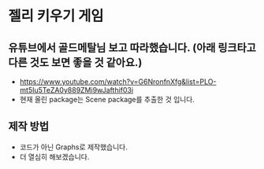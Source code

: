 # 젤리 키우기 게임

## 유튜브에서 골드메탈님 보고 따라했습니다. (아래 링크타고 다른 것도 보면 좋을 것 같아요.)
  - https://www.youtube.com/watch?v=G6NronfnXfg&list=PLO-mt5Iu5TeZA0y889ZMi9wJafthif03i
  - 현재 올린 package는 Scene package를 추출한 것 입니다.
## 제작 방법
  - 코드가 아닌 Graphs로 제작했습니다.
  - 더 열심히 해보겠습니다.
